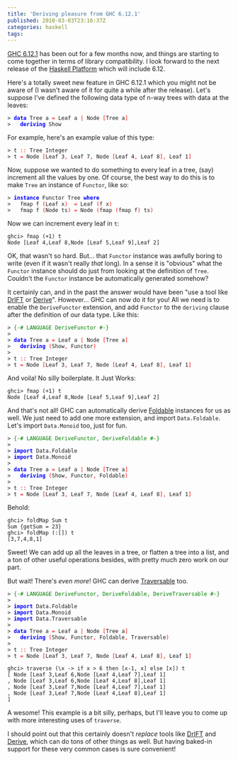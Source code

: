 ```yaml
---
title: 'Deriving pleasure from GHC 6.12.1'
published: 2010-03-03T23:16:37Z
categories: haskell
tags: 
---
```


<p><a href="http://haskell.org/ghc/download_ghc_6_12_1.html">GHC 6.12.1</a> has been out for a few months now, and things are starting to come together in terms of library compatibility. I look forward to the next release of the <a href="http://hackage.haskell.org/platform/">Haskell Platform</a> which will include 6.12.</p><p>Here's a totally sweet new feature in GHC 6.12.1 which you might not be aware of (I wasn't aware of it for quite a while after the release). Let's suppose I've defined the following data type of n-way trees with data at the leaves:</p><pre><code><span>&gt;</span> <span style="color:blue;font-weight:bold;">data</span> <span>Tree</span> <span>a</span> <span style="color:red;">=</span> <span>Leaf</span> <span>a</span> <span style="color:red;">|</span> <span>Node</span> <span style="color:red;">[</span><span>Tree</span> <span>a</span><span style="color:red;">]</span>
<span>&gt;</span>   <span style="color:blue;font-weight:bold;">deriving</span> <span>Show</span>
</code></pre><p>For example, here's an example value of this type:</p><pre><code><span>&gt;</span> <span>t</span> <span style="color:red;">::</span> <span>Tree</span> <span>Integer</span>
<span>&gt;</span> <span>t</span> <span style="color:red;">=</span> <span>Node</span> <span style="color:red;">[</span><span>Leaf</span> <span class="hs-num">3</span><span style="color:red;">,</span> <span>Leaf</span> <span class="hs-num">7</span><span style="color:red;">,</span> <span>Node</span> <span style="color:red;">[</span><span>Leaf</span> <span class="hs-num">4</span><span style="color:red;">,</span> <span>Leaf</span> <span class="hs-num">8</span><span style="color:red;">]</span><span style="color:red;">,</span> <span>Leaf</span> <span class="hs-num">1</span><span style="color:red;">]</span>
</code></pre><p>Now, suppose we wanted to do something to every leaf in a tree, (say) increment all the values by one. Of course, the best way to do this is to make <code>Tree</code> an instance of <code>Functor</code>, like so:</p><pre><code><span>&gt;</span> <span style="color:blue;font-weight:bold;">instance</span> <span>Functor</span> <span>Tree</span> <span style="color:blue;font-weight:bold;">where</span>
<span>&gt;</span>   <span>fmap</span> <span>f</span> <span style="color:red;">(</span><span>Leaf</span> <span>x</span><span style="color:red;">)</span>  <span style="color:red;">=</span> <span>Leaf</span> <span style="color:red;">(</span><span>f</span> <span>x</span><span style="color:red;">)</span>
<span>&gt;</span>   <span>fmap</span> <span>f</span> <span style="color:red;">(</span><span>Node</span> <span>ts</span><span style="color:red;">)</span> <span style="color:red;">=</span> <span>Node</span> <span style="color:red;">(</span><span>fmap</span> <span style="color:red;">(</span><span>fmap</span> <span>f</span><span style="color:red;">)</span> <span>ts</span><span style="color:red;">)</span>
</code></pre><p>Now we can increment every leaf in <code>t</code>:</p><pre><code>ghci&gt; fmap (+1) t
Node [Leaf 4,Leaf 8,Node [Leaf 5,Leaf 9],Leaf 2]</code></pre><p>OK, that wasn't so hard. But... that <code>Functor</code> instance was awfully boring to write (even if it wasn't really <em>that</em> long). In a sense it is &quot;obvious&quot; what the <code>Functor</code> instance should do just from looking at the definition of <code>Tree</code>. Couldn't the <code>Functor</code> instance be automatically generated somehow?</p><p>It certainly can, and in the past the answer would have been &quot;use a tool like <a href="http://repetae.net/computer/haskell/DrIFT/">DrIFT</a> or <a href="http://community.haskell.org/~ndm/derive/">Derive</a>&quot;. However... GHC can now do it for you! All we need is to enable the <code>DeriveFunctor</code> extension, and add <code>Functor</code> to the <code>deriving</code> clause after the definition of our data type. Like this:</p><pre><code><span>&gt;</span> <span style="color:green;">{-# LANGUAGE DeriveFunctor #-}</span>
<span>&gt;</span> 
<span>&gt;</span> <span style="color:blue;font-weight:bold;">data</span> <span>Tree</span> <span>a</span> <span style="color:red;">=</span> <span>Leaf</span> <span>a</span> <span style="color:red;">|</span> <span>Node</span> <span style="color:red;">[</span><span>Tree</span> <span>a</span><span style="color:red;">]</span>
<span>&gt;</span>   <span style="color:blue;font-weight:bold;">deriving</span> <span style="color:red;">(</span><span>Show</span><span style="color:red;">,</span> <span>Functor</span><span style="color:red;">)</span>
<span>&gt;</span> 
<span>&gt;</span> <span>t</span> <span style="color:red;">::</span> <span>Tree</span> <span>Integer</span>
<span>&gt;</span> <span>t</span> <span style="color:red;">=</span> <span>Node</span> <span style="color:red;">[</span><span>Leaf</span> <span class="hs-num">3</span><span style="color:red;">,</span> <span>Leaf</span> <span class="hs-num">7</span><span style="color:red;">,</span> <span>Node</span> <span style="color:red;">[</span><span>Leaf</span> <span class="hs-num">4</span><span style="color:red;">,</span> <span>Leaf</span> <span class="hs-num">8</span><span style="color:red;">]</span><span style="color:red;">,</span> <span>Leaf</span> <span class="hs-num">1</span><span style="color:red;">]</span>
</code></pre><p>And voila! No silly boilerplate. It Just Works:</p><pre><code>ghci&gt; fmap (+1) t
Node [Leaf 4,Leaf 8,Node [Leaf 5,Leaf 9],Leaf 2]</code></pre><p>And that's not all! GHC can automatically derive <a href="http://haskell.org/ghc/docs/latest/html/libraries/base-4.2.0.0/Data-Foldable.html">Foldable</a> instances for us as well. We just need to add one more extension, and import <code>Data.Foldable</code>. Let's import <code>Data.Monoid</code> too, just for fun.</p><pre><code><span>&gt;</span> <span style="color:green;">{-# LANGUAGE DeriveFunctor, DeriveFoldable #-}</span>
<span>&gt;</span> 
<span>&gt;</span> <span style="color:blue;font-weight:bold;">import</span> <span>Data</span><span>.</span><span>Foldable</span>
<span>&gt;</span> <span style="color:blue;font-weight:bold;">import</span> <span>Data</span><span>.</span><span>Monoid</span>
<span>&gt;</span> 
<span>&gt;</span> <span style="color:blue;font-weight:bold;">data</span> <span>Tree</span> <span>a</span> <span style="color:red;">=</span> <span>Leaf</span> <span>a</span> <span style="color:red;">|</span> <span>Node</span> <span style="color:red;">[</span><span>Tree</span> <span>a</span><span style="color:red;">]</span>
<span>&gt;</span>   <span style="color:blue;font-weight:bold;">deriving</span> <span style="color:red;">(</span><span>Show</span><span style="color:red;">,</span> <span>Functor</span><span style="color:red;">,</span> <span>Foldable</span><span style="color:red;">)</span>
<span>&gt;</span> 
<span>&gt;</span> <span>t</span> <span style="color:red;">::</span> <span>Tree</span> <span>Integer</span>
<span>&gt;</span> <span>t</span> <span style="color:red;">=</span> <span>Node</span> <span style="color:red;">[</span><span>Leaf</span> <span class="hs-num">3</span><span style="color:red;">,</span> <span>Leaf</span> <span class="hs-num">7</span><span style="color:red;">,</span> <span>Node</span> <span style="color:red;">[</span><span>Leaf</span> <span class="hs-num">4</span><span style="color:red;">,</span> <span>Leaf</span> <span class="hs-num">8</span><span style="color:red;">]</span><span style="color:red;">,</span> <span>Leaf</span> <span class="hs-num">1</span><span style="color:red;">]</span>
</code></pre><p>Behold:</p><pre><code>ghci&gt; foldMap Sum t
Sum {getSum = 23}
ghci&gt; foldMap (:[]) t
[3,7,4,8,1]</code></pre><p>Sweet! We can add up all the leaves in a tree, or flatten a tree into a list, and a ton of other useful operations besides, with pretty much zero work on our part.</p><p>But wait! There's <em>even more</em>! GHC can derive <a href="http://haskell.org/ghc/docs/latest/html/libraries/base-4.2.0.0/Data-Traversable.html">Traversable</a> too.</p><pre><code><span>&gt;</span> <span style="color:green;">{-# LANGUAGE DeriveFunctor, DeriveFoldable, DeriveTraversable #-}</span>
<span>&gt;</span> 
<span>&gt;</span> <span style="color:blue;font-weight:bold;">import</span> <span>Data</span><span>.</span><span>Foldable</span>
<span>&gt;</span> <span style="color:blue;font-weight:bold;">import</span> <span>Data</span><span>.</span><span>Monoid</span>
<span>&gt;</span> <span style="color:blue;font-weight:bold;">import</span> <span>Data</span><span>.</span><span>Traversable</span>
<span>&gt;</span> 
<span>&gt;</span> <span style="color:blue;font-weight:bold;">data</span> <span>Tree</span> <span>a</span> <span style="color:red;">=</span> <span>Leaf</span> <span>a</span> <span style="color:red;">|</span> <span>Node</span> <span style="color:red;">[</span><span>Tree</span> <span>a</span><span style="color:red;">]</span>
<span>&gt;</span>   <span style="color:blue;font-weight:bold;">deriving</span> <span style="color:red;">(</span><span>Show</span><span style="color:red;">,</span> <span>Functor</span><span style="color:red;">,</span> <span>Foldable</span><span style="color:red;">,</span> <span>Traversable</span><span style="color:red;">)</span>
<span>&gt;</span> 
<span>&gt;</span> <span>t</span> <span style="color:red;">::</span> <span>Tree</span> <span>Integer</span>
<span>&gt;</span> <span>t</span> <span style="color:red;">=</span> <span>Node</span> <span style="color:red;">[</span><span>Leaf</span> <span class="hs-num">3</span><span style="color:red;">,</span> <span>Leaf</span> <span class="hs-num">7</span><span style="color:red;">,</span> <span>Node</span> <span style="color:red;">[</span><span>Leaf</span> <span class="hs-num">4</span><span style="color:red;">,</span> <span>Leaf</span> <span class="hs-num">8</span><span style="color:red;">]</span><span style="color:red;">,</span> <span>Leaf</span> <span class="hs-num">1</span><span style="color:red;">]</span>
</code></pre><pre><code>ghci&gt; traverse (\x -&gt; if x &gt; 6 then [x-1, x] else [x]) t
[ Node [Leaf 3,Leaf 6,Node [Leaf 4,Leaf 7],Leaf 1]
, Node [Leaf 3,Leaf 6,Node [Leaf 4,Leaf 8],Leaf 1]
, Node [Leaf 3,Leaf 7,Node [Leaf 4,Leaf 7],Leaf 1]
, Node [Leaf 3,Leaf 7,Node [Leaf 4,Leaf 8],Leaf 1]
]</code></pre><p>A wesome! This example is a bit silly, perhaps, but I'll leave you to come up with more interesting uses of <code>traverse</code>.</p><p>I should point out that this certainly doesn't <em>replace</em> tools like <a href="http://repetae.net/computer/haskell/DrIFT/">DrIFT</a> and <a href="http://community.haskell.org/~ndm/derive/">Derive</a>, which can do tons of other things as well. But having baked-in support for these very common cases is sure convenient!</p>

